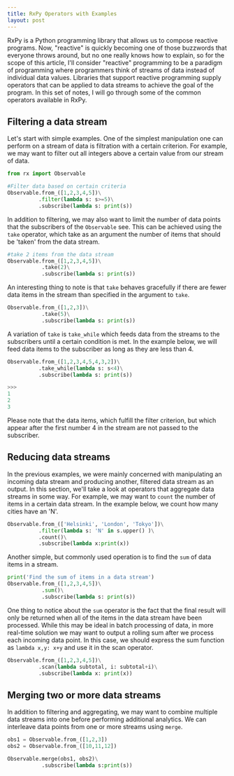 ```yaml
---
title: RxPy Operators with Examples
layout: post
---
```


RxPy is a Python programming library that allows us to compose reactive programs. Now, "reactive" is quickly becoming one of those buzzwords that everyone throws around, but no one really knows how to explain, so for the scope of this article, I'll consider "reactive" programming to be a paradigm of programming where programmers think of streams of data instead of individual data values. Libraries that support reactive programming supply operators that can be applied to data streams to achieve the goal of the program. In this set of notes, I will go through some of the common operators available in RxPy. 

## Filtering a data stream

Let's start with simple examples. One of the simplest manipulation one can perform on a stream of data is filtration with a certain criterion.
For example, we may want to filter out all integers above a certain value from our stream of data. 

```python
from rx import Observable 

#Filter data based on certain criteria
Observable.from_([1,2,3,4,5])\
          .filter(lambda s: s>=5)\
          .subscribe(lambda s: print(s))
```

In addition to filtering, we may also want to limit the number of data points that the subscribers of the ``Observable`` see. This can be achieved using the ``take`` operator, which take as an argument the number of 
items that should be 'taken' from the data stream. 

```python
#take 2 items from the data stream
Observable.from_([1,2,3,4,5])\
           .take(2)\
           .subscribe(lambda s: print(s))
```

An interesting thing to note is that ``take`` behaves gracefully if there are fewer data items in the stream than specified in the argument to ``take``. 

```python
Observable.from_([1,2,3])\
           .take(5)\
           .subscribe(lambda s: print(s))
```

A variation of ``take`` is ``take_while`` which feeds data from the streams to the subscribers until a certain condition is met. 
In the example below, we will feed data items to the subscriber as long as they are less than 4.

```python
Observable.from_([1,2,3,4,5,4,3,2])\
          .take_while(lambda s: s<4)\
          .subscribe(lambda s: print(s))

>>>
1
2
3
```
Please note that the data items, which fulfill the filter criterion, but which appear after the first number 4 in the stream are not passed to the subscriber. 

## Reducing data streams

In the previous examples, we were mainly concerned with manipulating an incoming data stream and producing another, filtered data stream as an output. In this section, we'll take a look at operators that aggregate data streams in some way. For example, we may want to ``count`` the number of items in a certain data stream. In the example below, we count how many cities have an 'N'. 

```python
Observable.from_(['Helsinki', 'London', 'Tokyo'])\
          .filter(lambda s: 'N' in s.upper() )\
          .count()\
          .subscribe(lambda x:print(x))
```

Another simple, but commonly used operation is to find the ``sum`` of data items in a stream.

```python
print('Find the sum of items in a data stream')
Observable.from_([1,2,3,4,5])\
           .sum()\
           .subscribe(lambda s: print(s)) 
```

One thing to notice about the ``sum`` operator is the fact that the final result will only be returned when all of the items in the data stream have been processed. While this may be ideal in batch processing of data, in more real-time solution we may want to output a rolling sum after we process each incoming data point. In this case, we should express the sum function as ``lambda x,y: x+y`` and use it in the scan operator. 

```python
Observable.from_([1,2,3,4,5])\
          .scan(lambda subtotal, i: subtotal+i)\
          .subscribe(lambda x: print(x))

```

## Merging two or more data streams

In addition to filtering and aggregating, we may want to combine multiple data streams into one before performing additional analytics. We can interleave data points from one or more streams using ``merge``. 

```python
obs1 = Observable.from_([1,2,3])
obs2 = Observable.from_([10,11,12])

Observable.merge(obs1, obs2)\
           .subscribe(lambda s:print(s))
```

